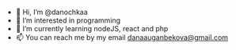 - 👋 Hi, I’m @danochkaa
- 👀 I’m interested in programming
- 🌱 I’m currently learning nodeJS, react and php
- 📫 You can reach me by my email danaauganbekova@gmail.com

<!---
danochkaa/danochkaa is a ✨ special ✨ repository because its `README.md` (this file) appears on your GitHub profile.
You can click the Preview link to take a look at your changes.
--->
